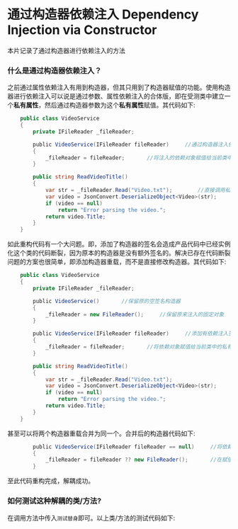 # 通过构造器依赖注入 Dependency Injection via Constructor
本片记录了通过构造器进行依赖注入的方法

### 什么是通过构造器依赖注入？
之前通过属性依赖注入有用到构造器，但其只用到了构造器赋值的功能。使用构造器进行依赖注入可以说是通过参数、属性依赖注入的合体版，即在受测类中建立一个**私有属性**，然后通过构造器参数为这个**私有属性**赋值。其代码如下:
```c#
    public class VideoService
    {
        private IFileReader _fileReader;

        public VideoService(IFileReader fileReader)     //通过构造器注入依赖对象
        {
            _fileReader = fileReader;       //将注入的依赖对象赋值给当前类中的私有属性
        }

        public string ReadVideoTitle()
        {
            var str = _fileReader.Read("Video.txt");        //直接调用私有属性
            var video = JsonConvert.DeserializeObject<Video>(str);
            if (video == null)
                return "Error parsing the video.";
            return video.Title;
        }
    }
```
如此重构代码有一个大问题。即，添加了构造器的签名会造成产品代码中已经实例化这个类的代码断裂，因为原本的构造器是没有额外签名的。解决已存在代码断裂问题的方案也很简单，即添加构造器重载，而不是直接修改构造器。其代码如下:
```c#
    public class VideoService
    {
        private IFileReader _fileReader;

        public VideoService()       //保留原的空签名构造器
        {
            _fileReader = new FileReader();     //保留原来注入的固定对象
        }

        public VideoService(IFileReader fileReader)     //添加有依赖注入签名的构造器重载
        {
            _fileReader = fileReader;       //将依赖对象赋值给当前类中的私有属性
        }

        public string ReadVideoTitle()
        {
            var str = _fileReader.Read("Video.txt");
            var video = JsonConvert.DeserializeObject<Video>(str);
            if (video == null)
                return "Error parsing the video.";
            return video.Title;
        }
    }
```
甚至可以将两个构造器重载合并为同一个。合并后的构造器代码如下:
```c#
        public VideoService(IFileReader fileReader == null)     //将依赖对象初始化为空
        {
            _fileReader = fileReader ?? new FileReader();       //在赋值前判断依赖对象是否为空。若不为空，直接赋值；若为空，则赋值为固定对象new FileReader()
        }
```
至此代码重构完成，解耦成功。

### 如何测试这种解耦的类/方法?
在调用方法中传入`测试替身`即可。以上类/方法的测试代码如下:
```c#

```
